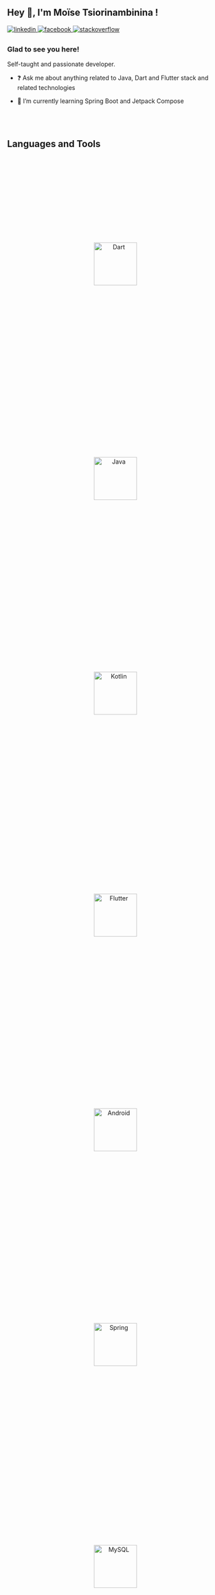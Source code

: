 ## Hey 👋, I'm Moïse Tsiorinambinina !  
  

<a href="https://linkedin.com/in/moise-tsiorinambinina" target="_blank">
<img src=https://img.shields.io/badge/linkedin-%231E77B5.svg?&style=for-the-badge&logo=linkedin&logoColor=white alt=linkedin style="margin-bottom: 5px;" />
</a>
<a href="https://www.facebook.com/moise.tsiorinambinina" target="_blank">
<img src=https://img.shields.io/badge/facebook-%232E87FB.svg?&style=for-the-badge&logo=facebook&logoColor=white alt=facebook style="margin-bottom: 5px;" />
</a>
<a href="https://stackoverflow.com/users/6830750/mauyz" target="_blank">
<img src=https://img.shields.io/badge/stackoverflow-%23F28032.svg?&style=for-the-badge&logo=stackoverflow&logoColor=white alt=stackoverflow style="margin-bottom: 5px;" />
</a>  
  



### Glad to see you here!  
Self-taught and passionate developer.

<table><tr>

- ❓ Ask me about anything related to Java, Dart and Flutter stack and related technologies

- 🌱 I’m currently learning Spring Boot and Jetpack Compose


</tr></table>  

<br/>  


## Languages and Tools  
<div align="center">
<a href="https://dart.dev/" target="_blank"><img style="margin: 200px" src="https://profilinator.rishav.dev/skills-assets/dartlang-icon.svg" alt="Dart" height="100" /></a>  
<a href="https://www.java.com/" target="_blank"><img style="margin: 200px" src="https://profilinator.rishav.dev/skills-assets/java-original-wordmark.svg" alt="Java" height="100" /></a>  
<a href="https://kotlinlang.org/" target="_blank"><img style="margin: 200px" src="https://profilinator.rishav.dev/skills-assets/kotlinlang-icon.svg" alt="Kotlin" height="100" /></a>  
<br/><br/>
<a href="https://flutter.dev/" target="_blank"><img style="margin: 200px" src="https://profilinator.rishav.dev/skills-assets/flutterio-icon.svg" alt="Flutter" height="100" /></a>
<a href="https://www.android.com/intl/en_in/" target="_blank"><img style="margin: 200px" src="https://profilinator.rishav.dev/skills-assets/android-original-wordmark.svg" alt="Android" height="100" /></a>  
<a href="https://docs.spring.io/springframework/docs/3.0.x/reference/expressions.html#:~:text=The%20Spring%20Expression%20Language%20(SpEL,and%20basic%20string%20templating%20functionality." target="_blank"><img style="margin: 200px" src="https://profilinator.rishav.dev/skills-assets/springio-icon.svg" alt="Spring" height="100" /></a>
<br/><br/>
<a href="https://www.mysql.com/" target="_blank"><img style="margin: 200px" src="https://profilinator.rishav.dev/skills-assets/mysql-original-wordmark.svg" alt="MySQL" height="100" /></a>  
<a href="https://www.mongodb.com/" target="_blank"><img style="margin: 200px" src="https://profilinator.rishav.dev/skills-assets/mongodb-original-wordmark.svg" alt="MongoDB" height="100" /></a> 
<a href="https://firebase.google.com/" target="_blank"><img style="margin: 200px" src="https://profilinator.rishav.dev/skills-assets/firebase.png" alt="Firebase" height="100" /></a>
</div>  

<br/>  


## Github Stats  
<div>
  <img height="180em" src="https://github-readme-stats.vercel.app/api?username=mauyz&show_icons=true&theme=dracula&include_all_commits=true&count_private=true"/>
<img height="180em" src="https://github-readme-stats.vercel.app/api/top-langs/?username=mauyz&layout=compact&langs_count=7&theme=dracula"/>

</div>

![Snake animation](https://github.com/mauyz/mauyz/blob/main/github-contribution-grid-snake.svg)
<br/>  

